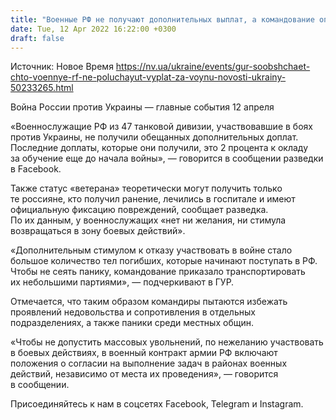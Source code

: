 ```yaml
---
title: "Военные РФ не получают дополнительных выплат, а командование опасается паники и недовольства — украинская разведка"
date: Tue, 12 Apr 2022 16:22:00 +0300
draft: false
---
```

Источник: Новое Время https://nv.ua/ukraine/events/gur-soobshchaet-chto-voennye-rf-ne-poluchayut-vyplat-za-voynu-novosti-ukrainy-50233265.html


Война России против Украины — главные события 12 апреля

«Военнослужащие РФ из 47 танковой дивизии, участвовавшие в боях против Украины, не получили обещанных дополнительных доплат. Последние доплаты, которые они получили, это 2 процента к окладу за обучение еще до начала войны», — говорится в сообщении разведки в Facebook.

Также статус «ветерана» теоретически могут получить только те россияне, кто получил ранение, лечились в госпитале и имеют официальную фиксацию повреждений, сообщает разведка. По их данным, у военнослужащих «нет ни желания, ни стимула возвращаться в зону боевых действий».

«Дополнительным стимулом к ​​отказу участвовать в войне стало большое количество тел погибших, которые начинают поступать в РФ. Чтобы не сеять панику, командование приказало транспортировать их небольшими партиями», — подчеркивают в ГУР.

Отмечается, что таким образом командиры пытаются избежать проявлений недовольства и сопротивления в отдельных подразделениях, а также паники среди местных общин.

«Чтобы не допустить массовых увольнений, по нежеланию участвовать в боевых действиях, в военный контракт армии РФ включают положения о согласии на выполнение задач в районах военных действий, независимо от места их проведения», — говорится в сообщении.

Присоединяйтесь к нам в соцсетях Facebook, Telegram и Instagram.
